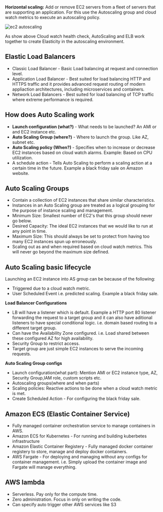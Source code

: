 **Horizontal scaling:** Add or remove EC2 servers from a fleet of servers that are supporting an application. For this use the Autoscaling group and cloud watch metrics to execute an autoscaling policy.

![ec2 autoscaling](https://user-images.githubusercontent.com/6800366/37917259-8ba1fc16-313b-11e8-8917-06ebf05cad90.PNG)

As show above Cloud watch health check, AutoScaling and ELB work together to create Elasticity in the autoscaling environment.

## Elastic Load Balancers
* Classic Load Balancer - Basic Load balancing at request and connection level.
* Application Load Balancer - Best suited for load balancing HTTP and HTTPS traffic and it provides advanced request routing of modern appliaction architectures, including microservices and containers.
* Network Load Balancers - Best suited for load balancing of TCP traffic where extreme performance is required.

## How does Auto Scaling work 

* **Launch configuration (what?)** - What needs to be launched? An AMI or and EC2 instance etc.
* **Auto Scaling Group (where?)** - Where to launch the group. Like AZ, subnet etc.
* **Auto Scaling policy (When?)** - Specifies when to increase or decrease EC2 instances based on cloud watch alarms. Example: Based on CPU utilization.
* A schedule action - Tells Auto Scaling to perform a scaling action at a certain time in the future. Example a black friday sale on Amazon website.

## Auto Scaling Groups

* Contain a collection of EC2 instances that share similar characteristics.
* Instances in an Auto Scaling group are treated as a logical grouping for the purpose of instance scaling and management.
* Minimum Size: Smallest number of EC2's that this group should never go below.
* Desired Capacity: The ideal EC2 instances that we would like to run at any point in time.
* Maximum Size: This should always be set to protect from having too many EC2 instances spun up erroneously.
* Scaling out as and when required based on cloud watch metrics. This will never go beyond the maximum size defined.

## Auto Scaling basic lifecycle

Launching an EC2 instance into AS group can be because of the following:

* Triggered due to a cloud watch metric.
* User Scheduled Event i.e. predicted scaling. Example a black friday sale.

**Load Balancer Configurations**

* LB will have a listener which is default. Example a HTTP port 80 listener forwarding the request to a target group and it can also have aditional listeners to have special conditional logic. i.e. domain based routing to a different target group.
* Can have the Availability Zone configured. i.e. Load shared between these configured AZ for high availability.
* Security Group to restrict access.
* Target group are just simple EC2 instances to serve the incoming requests.

**Auto Scaling Group configs**

* Launch configuration(what part): Mention AMI or EC2 instance type, AZ, Security Group,IAM role, custom scripts etc.
* Autoscaling groups(where and when parts)
* Scaling policies: Reactive actions to be done when a cloud watch metric is met.
* Create Scheduled Action - For configuring the black friday sale.

## Amazon ECS (Elastic Container Service)
* Fully managed container orchestration service to manage containers in AWS.
* Amazon ECS for Kubernetes - For running and building kuberbetes infrastructure
* Amazon Elastic Container Registery - Fully managed docker container registery to store, manage and deploy docker containers.
* AWS Fargate - For deploying and managing without any configs for container management. i.e. Simply upload the container image and Fargate will manage everything.

## AWS lambda
* Serverless. Pay only for the compute time.
* Zero administration. Focus in only on writing the code.
* Can specify auto trigger other AWS services like S3







